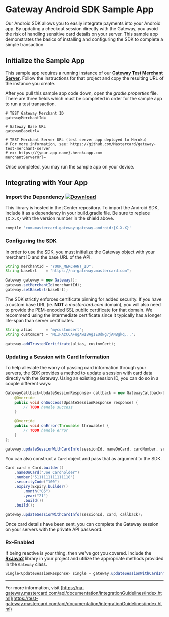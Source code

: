 # Gateway Android SDK Sample App

Our Android SDK allows you to easily integrate payments into your Android app. By updating a checkout session directly with the Gateway, you avoid the risk of handling sensitive card details on your server. This sample app demonstrates the basics of installing and configuring the SDK to complete a simple transaction.

## Initialize the Sample App

This sample app requires a running instance of our **[Gateway Test Merchant Server](https://github.com/Mastercard/gateway-test-merchant-server)**. Follow the instructions for that project and copy the resulting URL of the instance you create.

After you pull this sample app code down, open the *gradle.properties* file. There are three fields which must be completed in order for the sample app to run a test transaction.

```properties
# TEST Gateway Merchant ID
gatewayMerchantId=

# Gateway Base URL
gatewayBaseUrl=

# TEST Merchant Server URL (test server app deployed to Heroku)
# For more information, see: https://github.com/Mastercard/gateway-test-merchant-server
# ex: https://{your-app-name}.herokuapp.com
merchantServerUrl=
```

Once completed, you may run the sample app on your device.

## Integrating with Your App

### Import the Dependency [![Download](https://api.bintray.com/packages/mpgs/Android/gateway-android-sdk/images/download.svg)](https://bintray.com/mpgs/Android/gateway-android-sdk/_latestVersion)

This library is hosted in the jCenter repository. To import the Android SDK, include it as a dependency in your build.gradle file. Be sure to replace `{X.X.X}` with the version number in the shield above.

```groovy
compile 'com.mastercard.gateway:gateway-android:{X.X.X}'
```

### Configuring the SDK

In order to use the SDK, you must initialize the Gateway object with your merchant ID and the base URL of the API.

```java
String merchantId = "YOUR_MERCHANT_ID";
String baseUrl    = "https://na-gateway.mastercard.com";

Gateway gateway = new Gateway();
gateway.setMerchantId(merchantId);
gateway.setBaseUrl(baseUrl);
```

The SDK strictly enforces certificate pinning for added security. If you have a custom base URL (ie. **NOT** a *mastercard.com* domain), you will also need to provide the PEM-encoded SSL public certificate for that domain. We recommend using the intermediate certificate since it typically has a longer life-span than server certificates.

```java
String alias      = "mycustomcert";
String customCert = "MIIFAzCCA+ugAwIBAgIEUdNg7jANBgkq...";

gateway.addTrustedCertificate(alias, customCert);
```

### Updating a Session with Card Information

To help alleviate the worry of passing card information through your servers, the SDK provides a method to update a session with card data directly with the Gateway. Using an existing session ID, you can do so in a couple different ways:

```java
GatewayCallback<UpdateSessionResponse> callback = new GatewayCallback<UpdateSessionResponse>() {
    @Override
    public void onSuccess(UpdateSessionResponse response) {
        // TODO handle success
    }
    
    @Override
    public void onError(Throwable throwable) {
        // TODO handle error
    }
};

gateway.updateSessionWithCardInfo(sessionId, nameOnCard, cardNumber, securityCode, expiryMM, expiryYY, callback);
```

You can also construct a `Card` object and pass that as argument to the SDK.

```java
Card card = Card.builder()
    .nameOnCard("Joe Cardholder")
    .number("5111111111111118")
    .securityCode("100")
    .expiry(Expiry.builder()
        .month("05")
        .year("21")
        .build())
    .build();

gateway.updateSessionWithCardInfo(sessionId, card, callback);
```

Once card details have been sent, you can complete the Gateway session on your servers with the private API password.


### Rx-Enabled

If being reactive is your thing, then we've got you covered. Include the **[RxJava2](https://github.com/ReactiveX/RxJava)** library in your project and utilize the appropriate methods provided in the `Gateway` class.

```java
Single<UpdateSessionResponse> single = gateway.updateSessionWithCardInfo(session, card);
```

---

For more information, visit [https://na-gateway.mastercard.com/api/documentation/integrationGuidelines/index.html](https://test-gateway.mastercard.com/api/documentation/integrationGuidelines/index.html)
